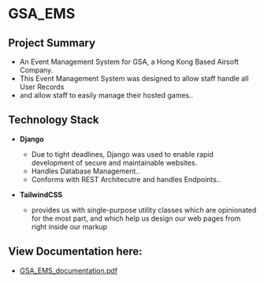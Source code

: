 # GSA_EMS

## Project Summary
- An Event Management System for GSA, a Hong Kong Based Airsoft Company.
- This Event Management System was designed to allow staff handle all User Records
-  and allow staff to easily manage their hosted games..

## Technology Stack
- **Django**
  - Due to tight deadlines, Django was used to enable rapid development of secure and maintainable websites.
  - Handles Database Management..
  - Conforms with REST Architecutre and handles Endpoints..
  
- **TailwindCSS**
  - provides us with single-purpose utility classes which are opinionated for the most part, and which help us design our web pages from right inside our markup
  
## View Documentation here:
- [GSA_EMS_documentation.pdf](https://github.com/brianndjojo/GSA_EMS/files/10997710/GSA_EMS_documentation.pdf)
